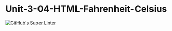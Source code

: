# Unit-3-04-HTML-Fahrenheit-Celsius
[![GitHub's Super Linter](https://github.com/ICS20-Programming-SavyonM/Unit-3-04-HTML-Fahrenheit-Celsius/workflows/GitHub's%20Super%20Linter/badge.svg)](https://github.com/ICS20-Programming-SavyonM/Unit-3-04-HTML-Fahrenheit-Celsius/actions)
